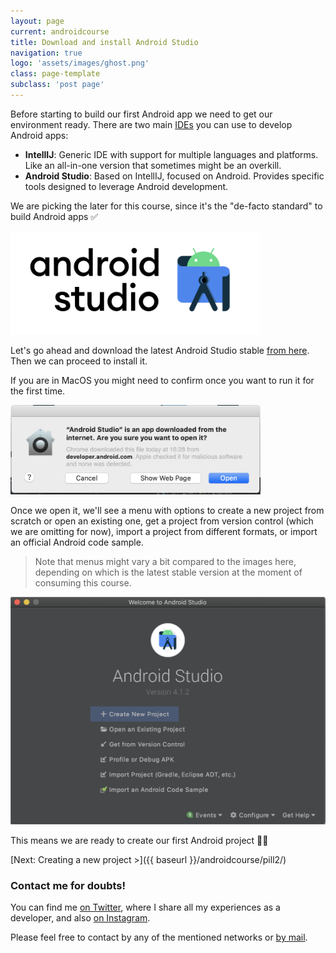 ```yaml
---
layout: page
current: androidcourse
title: Download and install Android Studio
navigation: true
logo: 'assets/images/ghost.png'
class: page-template
subclass: 'post page'
---
```


Before starting to build our first Android app we need to get our environment ready. There are two main [IDEs](https://en.wikipedia.org/wiki/Integrated_development_environment) you can use to develop Android apps:

* **IntellIJ**: Generic IDE with support for multiple languages and platforms. Like an all-in-one version that sometimes might be an overkill.
* **Android Studio**: Based on IntellIJ, focused on Android. Provides specific tools designed to leverage Android development.

We are picking the later for this course, since it's the "de-facto standard" to build Android apps ✅

<a href="https://developer.android.com/studio" target="_blank"><img src="../../assets/images/studio.png" style="width:400px;"/></a>

Let's go ahead and download the latest Android Studio stable <a target="_blank" href="https://developer.android.com/studio">from here</a>. Then we can proceed to install it.

If you are in MacOS you might need to confirm once you want to run it for the first time.

<img src="../../assets/images/android studio confirm execution.png" alt="Android Studio" style="width:400px;">

Once we open it, we'll see a menu with options to create a new project from scratch or open an existing one, get a project from version control (which we are omitting for now), import a project from different formats, or import an official Android code sample.

> Note that menus might vary a bit compared to the images here, depending on which is the latest stable version at the moment of consuming this course.

<img src="../../assets/images/android studio main menu.png" alt="Android Studio" style="width:600px;">

This means we are ready to create our first Android project 👏👏

[Next: Creating a new project >]({{ baseurl }}/androidcourse/pill2/)

### Contact me for doubts!

You can find me [on Twitter](https://www.twitter.com/JorgeCastilloPR), where I share all my experiences as a developer, and also [on Instagram](https://www.instagram.com/jorgecastillopr).


Please feel free to contact by any of the mentioned networks or [by mail](mailto:jorge.castillo.prz@gmail.com).
